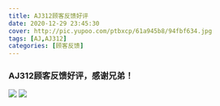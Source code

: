 ```yaml
---
title: AJ312顾客反馈好评
date: 2020-12-29 23:45:30
cover: http://pic.yupoo.com/ptbxcp/61a945b8/94fbf634.jpg
tags: [AJ,AJ312]
categories: [顾客反馈]
---
```


###  AJ312顾客反馈好评，感谢兄弟！
![](http://pic.yupoo.com/ptbxcp/807dcf9f/de0856c7.jpg)
![](http://pic.yupoo.com/ptbxcp/61a945b8/94fbf634.jpg)

